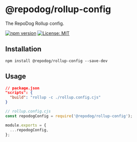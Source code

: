 # @repodog/rollup-config

The RepoDog Rollup config.

[![npm version](https://badge.fury.io/js/%40repodog%2Frollup-config.svg)](https://badge.fury.io/js/%40repodog%2Frollup-config)
[![License: MIT](https://img.shields.io/badge/License-MIT-yellow.svg)](LICENSE)

## Installation

```shell
npm install @repodog/rollup-config --save-dev
```

## Usage

```json
// package.json
"scripts": {
  "build": "rollup -c ./rollup.config.cjs"
}
```

```javascript
// rollup.config.cjs
const repodogConfig = require('@repodog/rollup-config');

module.exports = {
  ...repodogConfig,
};
```
